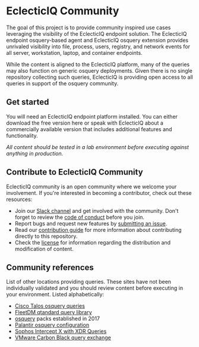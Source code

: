 # EclecticIQ Community

The goal of this project is to provide community inspired use cases leveraging the visibility of the EclecticIQ endpoint solution. The EclecticIQ endpoint osquery-based agent and EclecticIQ osquery extension provides unrivaled visibility into file, process, users, registry, and network events for all server, workstation, laptop, and container endpoints.

While the content is aligned to the EclecticIQ platform, many of the queries may also function on generic osquery deployments. Given there is no single repository collecting such queries, EclecticIQ is providing open access to all queries in support of the osquery community. 


## Get started

You will need an EclecticIQ endpoint platform installed. You can either download the free version here or speak with EclecticIQ about a commercially available version that includes additional features and functionality.

*All content should be tested in a lab environment before executing against anything in production.*


## Contribute to EclecticIQ Community

EclecticIQ community is an open community where we welcome your involvement. If you're interested in
becoming a contributor, check out these resources:

- Join our [Slack channel](https://osquery.slack.com/archives/C9U2DM98C) and get involved
  with the community. Don't forget to review the [code of conduct](CODE_OF_CONDUCT.md)
  before you join.
- Report bugs and request new features by [submitting an issue](https://github.com/eclecticiq/endpoint-query-packs/issues/new/choose).
- Read our [contribution guide](https://github.com/eclecticiq/endpoint-query-packs/wiki/Contributing)
  for more information about contributing directly to this repository.
- Check the [license](LICENSE.txt) for information regarding the distribution
  and modification of content.

## Community references
List of other locations providing queries. These sites have not been individually validated and you should review content before executing in your environment. Listed alphabetically:
- [Cisco Talos osquery queries](https://github.com/Cisco-Talos/osquery_queries)
- [FleetDM qtandard query library](https://github.com/fleetdm/fleet/tree/main/docs/01-Using-Fleet/standard-query-library)
- [osquery](https://github.com/osquery/osquery/tree/master/packs) packs established in 2017
- [Palantir osquery configuration](https://github.com/palantir/osquery-configuration)
- [Sophos Intercept X with XDR Queries](https://github.com/Sophos-Community/XDR_Queries)
- [VMware Carbon Black query exchange](https://community.carbonblack.com/t5/Query-Exchange/idb-p/query_exchange)